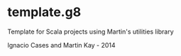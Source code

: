 template.g8
===========

Template for Scala projects using Martin's utilities library

Ignacio Cases and Martin Kay - 2014
